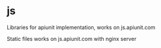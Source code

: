 # js
Libraries for apiunit implementation, works on js.apiunit.com

Static files works on js.apiunit.com with nginx server
